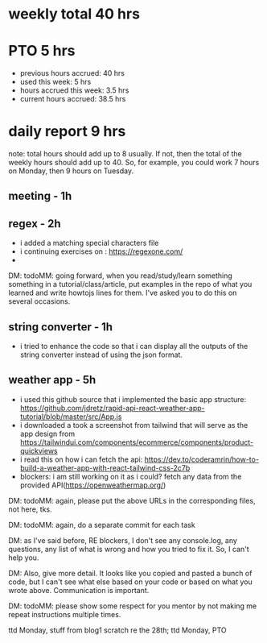 # weekly total 40 hrs
# PTO 5 hrs
* previous hours accrued: 40 hrs
* used this week: 5 hrs
* hours accrued this week: 3.5 hrs
* current hours accrued: 38.5 hrs

# daily report 9 hrs
note: total hours should add up to 8 usually. If not, then the total of the weekly hours should add up to 40. So, for example, you could work 7 hours on Monday, then 9 hours on Tuesday. 

## meeting - 1h
## regex - 2h
* i added a matching special characters file
* i continuing exercises on : https://regexone.com/
* 
DM: todoMM: going forward, when you read/study/learn something something in a tutorial/class/article, put examples in the repo of what you learned and write howtojs lines for them. I've asked you to do this on several occasions. 

## string converter - 1h
* i tried to enhance the code so that i can display all the outputs of the string converter instead of using the json format.
## weather app - 5h
* i used this github source that i implemented the basic app structure: https://github.com/jdretz/rapid-api-react-weather-app-tutorial/blob/master/src/App.js
* i downloaded a took a screenshot from tailwind that will serve as the app design from https://tailwindui.com/components/ecommerce/components/product-quickviews
* i read this on how i can fetch the api: https://dev.to/coderamrin/how-to-build-a-weather-app-with-react-tailwind-css-2c7b
* blockers: i am still working on it as i could? fetch any data from the provided API(https://openweathermap.org/)

DM: todoMM: again, please put the above URLs in the corresponding files, not here, tks.

DM: todoMM: again, do a separate commit for each task

DM: as I've said before, RE blockers, I don't see any console.log, any questions, any list of what is wrong and how you tried to fix it. So, I can't help you. 

DM: Also, give more detail. It looks like you copied and pasted a bunch of code, but I can't see what else based on your code or based on what you wrote above. Communication is important.

DM: todoMM: please show some respect for you mentor by not making me repeat instructions multiple times. 

ttd Monday, stuff from blog1 scratch re the 28th;
ttd Monday, PTO